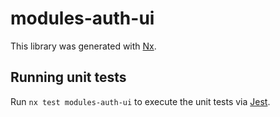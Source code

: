 # modules-auth-ui

This library was generated with [Nx](https://nx.dev).

## Running unit tests

Run `nx test modules-auth-ui` to execute the unit tests via [Jest](https://jestjs.io).
